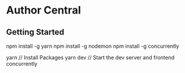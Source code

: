 # Author Central


## Getting Started
npm install -g yarn
npm install -g nodemon
npm install -g concurrently

yarn     // Install Packages
yarn dev // Start the dev server and frontend concurrently
